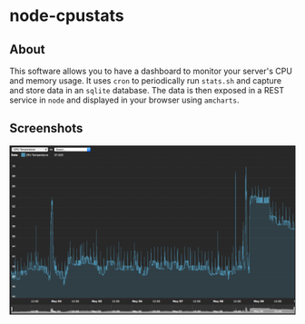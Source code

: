 # node-cpustats

## About

This software allows you to have a dashboard to monitor your server's CPU and memory usage. It uses ```cron``` to periodically run ```stats.sh``` and capture and store data in an ```sqlite``` database. The data is then exposed in a REST service in ```node``` and displayed in your browser using ```amcharts```.

## Screenshots

![alt tag](https://raw.githubusercontent.com/piperamirez/node-cpustats/master/doc/node-cpustats-screenshot.png)